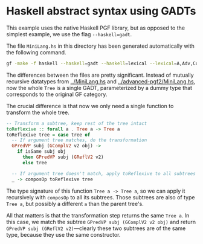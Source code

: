 # Haskell abstract syntax using GADTs

This example uses the native Haskell PGF library, but as opposed to the simplest example, we use the flag `--haskell=gadt`.

The file `MiniLang.hs` in this directory has been generated automatically with the following command.

```bash
gf -make -f haskell --haskell=gadt --haskell=lexical --lexical=A,Adv,Conj,Det,N,PN,Pron,Prep,V,V2 ../resource/MiniLangEng.gf
```

The differences between the files are pretty significant. Instead of mutually recursive datatypes from [../MiniLang.hs](../MiniLang.hs) and [../advanced-pgf2/MiniLang.hs](../advanced-pgf2/MiniLang.hs), now the whole `Tree` is a single GADT, parameterized by a dummy type that corresponds to the original GF category.

The crucial difference is that now we only need a single function to transform the whole tree.

```haskell
-- Transform a subtree, keep rest of the tree intact
toReflexive :: forall a . Tree a -> Tree a
toReflexive tree = case tree of
  -- If argument tree matches, do the transformation
  GPredVP subj (GComplV2 v2 obj) ->
    if isSame subj obj
      then GPredVP subj (GReflV2 v2)
      else tree

  -- If argument tree doesn't match, apply toReflexive to all subtrees
  _ -> composOp toReflexive tree
```

The type signature of this function `Tree a -> Tree a`, so we can apply it recursively with `composOp` to all its subtrees. Those subtrees are also of type `Tree a`, but possibly a different `a` than the parent tree's.

All that matters is that the transformation step returns the same `Tree a`. In this case, we match the subtree `GPredVP subj (GComplV2 v2 obj)` and return `GPredVP subj (GReflV2 v2)`—clearly these two subtrees are of the same type, because they use the same constructor.